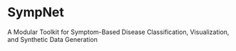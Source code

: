 # SympNet
A Modular Toolkit for Symptom-Based Disease Classification, Visualization, and Synthetic Data Generation
